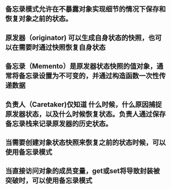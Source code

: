 ## 备忘录模式允许在不暴露对象实现细节的情况下保存和恢复对象之前的状态。
## 原发器（originator) 可以生成自身状态的快照，也可以在需要时通过快照恢复自身状态
## 备忘录（Memento）是原发器状态快照的值对象，通常将备忘录设置为不可变的，并通过构造函数一次性传递数据
## 负责人（Caretaker)仅知道 什么时候，什么原因捕捉原发器状态，以及什么时候恢复状态。负责人通过保存备忘录栈来记录原发器的历史状态。

## 当需要创建对象状态快照来恢复之前的状态时候，可以使用备忘录模式
## 当直接访问对象的成员变量，get或set将导致封装被突破时，可以使用备忘录模式


